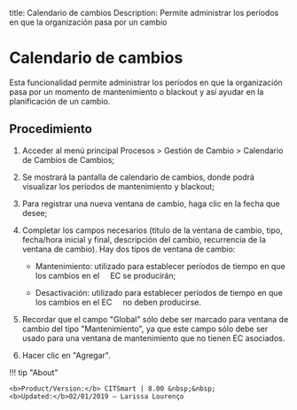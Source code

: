 title: Calendario de cambios
Description: Permite administrar los períodos en que la organización pasa por un cambio
# Calendario de cambios

Esta funcionalidad permite administrar los períodos en que la organización pasa por un momento de mantenimiento o blackout y así ayudar en la planificación de un cambio.

Procedimiento
------------

1.  Acceder al menú principal Procesos \>
    Gestión de Cambio \> Calendario de Cambios de Cambios;

2.  Se mostrará la pantalla de calendario de cambios, donde podrá visualizar los períodos de mantenimiento y blackout;

3.  Para registrar una nueva ventana de cambio, haga clic en la fecha que desee;

4.  Completar los campos necesarios (título de la ventana de cambio, tipo, fecha/hora
    inicial y final, descripción del cambio, recurrencia de la ventana de cambio).
    Hay dos tipos de ventana de cambio:

    -   Mantenimiento: utilizado para establecer períodos de tiempo en que los cambios en el
    EC se producirán;

    -   Desactivación: utilizado para establecer períodos de tiempo en que los cambios en el EC
    no deben producirse.

5.  Recordar que el campo "Global" sólo debe ser marcado para ventana de cambio del
    tipo "Mantenimiento", ya que este campo sólo debe ser usado para una ventana
    de mantenimiento que no tienen EC asociados.

6.  Hacer clic en "Agregar".

!!! tip "About"

    <b>Product/Version:</b> CITSmart | 8.00 &nbsp;&nbsp;
    <b>Updated:</b>02/01/2019 – Larissa Lourenço
